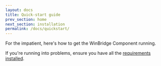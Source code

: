 ```yaml
---
layout: docs
title: Quick-start guide
prev_section: home
next_section: installation
permalink: /docs/quickstart/
---
```


For the impatient, here's how to get the WinBridge Component running.


If you're running into problems, ensure you have all the [requirements
installed][Installation].

[Installation]: /docs/installation/